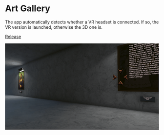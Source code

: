 # Art Gallery

The app automatically detects whether a VR headset is connected. If so, the VR version is launched, otherwise the 3D one is.  

[Release](https://play.unity.com/mg/other/art-gallery-2)  

![](./in_app_screenshot.png)

